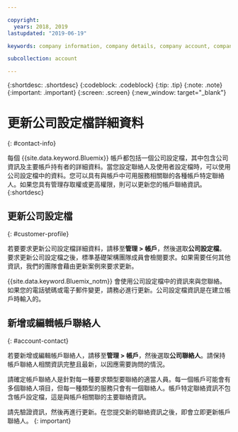 ```yaml
---

copyright:
  years: 2018, 2019
lastupdated: "2019-06-19"

keywords: company information, company details, company account, company profile, account contact

subcollection: account

---
```


{:shortdesc: .shortdesc}
{:codeblock: .codeblock}
{:tip: .tip}
{:note: .note}
{:important: .important}
{:screen: .screen}
{:new_window: target="_blank"}


# 更新公司設定檔詳細資料
{: #contact-info}

每個 {{site.data.keyword.Bluemix}} 帳戶都包括一個公司設定檔，其中包含公司資訊及主要帳戶持有者的詳細資料。當您設定聯絡人及使用者設定檔時，可以使用公司設定檔中的資料。您可以具有與帳戶中可用服務相關聯的各種帳戶特定聯絡人。如果您具有管理存取權或更高權限，則可以更新您的帳戶聯絡資訊。
{:shortdesc}

## 更新公司設定檔
{: #customer-profile}

若要要求更新公司設定檔詳細資料，請移至**管理 > 帳戶**，然後選取**公司設定檔**。要求更新公司設定檔之後，標準基礎架構團隊成員會檢閱要求。如果需要任何其他資訊，我們的團隊會藉由更新案例來要求更新。

{{site.data.keyword.Bluemix_notm}} 會使用公司設定檔中的資訊來與您聯絡。如果您的電話號碼或電子郵件變更，請務必進行更新。公司設定檔資訊是在建立帳戶時輸入的。

## 新增或編輯帳戶聯絡人
{: #account-contact}

若要新增或編輯帳戶聯絡人，請移至**管理 > 帳戶**，然後選取**公司聯絡人**。請保持帳戶聯絡人相關資訊完整且最新，以因應需要詢問的情況。

請確定帳戶聯絡人是針對每一種要求類型要聯絡的適當人員。每一個帳戶可能會有多個聯絡人項目，但每一種類型的服務只會有一個聯絡人。帳戶特定聯絡資訊不包含帳戶設定檔，這是與帳戶相關聯的主要聯絡資訊。

  請先驗證資訊，然後再進行更新。在您提交新的聯絡資訊之後，即會立即更新帳戶聯絡人。
  {: important}
